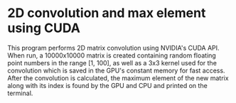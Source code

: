 # 2D convolution and max element using CUDA
This program performs 2D matrix convolution using NVIDIA's CUDA API. When run, a 10000x10000 matrix is created containing random floating point numbers in the range [1, 100], as well as a 3x3 kernel used for the convolution which is saved in the GPU's constant memory for fast access. After the convolution is calculated, the maximum element of the new matrix along with its index is found by the GPU and CPU and printed on the terminal.